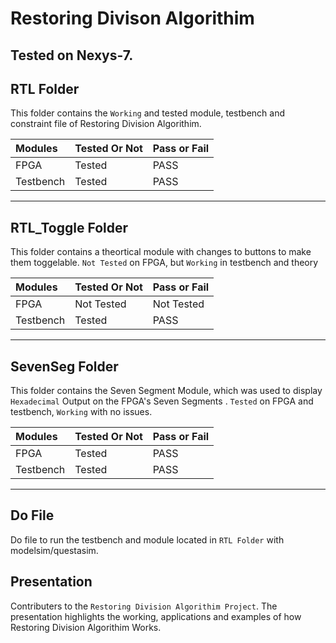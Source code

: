 # Restoring Divison Algorithim 

## Tested on Nexys-7.


## RTL Folder

This folder contains the `Working` and tested module, testbench and constraint file of Restoring Division Algorithim.

| Modules      | Tested Or Not  | Pass or Fail | 
|:-------------|:-------------- |:-------------|
| FPGA         | Tested         | PASS         | 
| Testbench    | Tested         | PASS         | 

---
## RTL_Toggle Folder 

This folder contains a theortical module with changes to buttons to make them toggelable. `Not Tested` on FPGA, but `Working` in testbench and theory

| Modules      | Tested Or Not  | Pass or Fail | 
|:-------------|:-------------- |:-------------|
| FPGA         | Not Tested     | Not Tested   | 
| Testbench    | Tested         | PASS         | 

---
## SevenSeg Folder 

This folder contains the Seven Segment Module, which was used to display `Hexadecimal` Output on the FPGA's Seven Segments . `Tested` on FPGA and testbench, `Working` with no issues.

| Modules      | Tested Or Not  | Pass or Fail | 
|:-------------|:-------------- |:-------------|
| FPGA         | Tested         | PASS         | 
| Testbench    | Tested         | PASS         | 

---
 
## Do File

Do file to run the testbench and module located in `RTL Folder` with modelsim/questasim.

## Presentation 

Contributers to the `Restoring Division Algorithim Project`. The presentation highlights the working, applications and examples of how Restoring Division Algorithim Works.